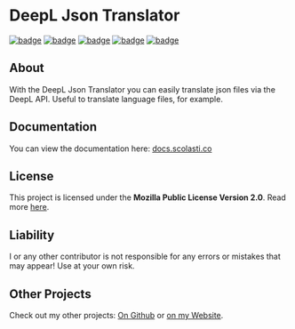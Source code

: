 # DeepL Json Translator
[![badge](https://img.shields.io/github/license/scolastico-dev/s.Default)](https://github.com/scolastico/s.Default/blob/main/LICENSE)
[![badge](https://img.shields.io/github/languages/code-size/scolastico-dev/s.Default)](#)
[![badge](https://img.shields.io/github/issues/scolastico-dev/s.Default)](https://github.com/scolastico/s.Default/issues)
[![badge](https://img.shields.io/github/v/tag/scolastico-dev/s.Default?label=version)](https://github.com/scolastico/s.Default/releases)
[![badge](https://github.com/scolastico-dev/s.Default/actions/workflows/main.yml/badge.svg)](https://github.com/scolastico/s.Default/actions)

## About
With the DeepL Json Translator you can easily translate json files via the DeepL API. Useful to translate language files, for example.

## Documentation
You can view the documentation here: [docs.scolasti.co](https://docs.scolasti.co/dljt/main/)

## License
This project is licensed under the **Mozilla Public License Version 2.0**. Read more [here](https://www.mozilla.org/en-US/MPL/2.0/).

## Liability
I or any other contributor is not responsible for any errors or mistakes that may appear! Use at your own risk.

## Other Projects
Check out my other projects: [On Github](https://github.com/scolastico/) or [on my Website](https://scolasti.co/).
